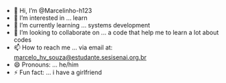 - 👋 Hi, I’m @Marcelinho-h123
- 👀 I’m interested in ... learn
- 🌱 I’m currently learning ... systems development
- 💞️ I’m looking to collaborate on ... a code that help me to learn a lot about codes
- 📫 How to reach me ... via email at: marcelo_hv_souza@estudante.sesisenai.org.br
- 😄 Pronouns: ... he/him
- ⚡ Fun fact: ... i have a girlfriend

<!---
Marcelo-Henrique123/Marcelo-Henrique123 is a ✨ special ✨ repository because its `README.md` (this file) appears on your GitHub profile.
You can click the Preview link to take a look at your changes.
--->
